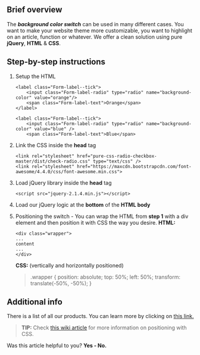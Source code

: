 Brief overview
---------------

The ***background color switch*** can be used in many different cases. You want to make your website theme more customizable, you want to highlight on an article, function or whatever. 
We offer a clean solution using pure **jQuery**, **HTML** & **CSS**.

Step-by-step instructions
--------------------------

 1. Setup the HTML

        <label class="Form-label--tick">
            <input class="Form-label-radio" type="radio" name="background-color" value="orange"/>
            <span class="Form-label-text">Orange</span>
        </label>

        <label class="Form-label--tick">
            <input class="Form-label-radio" type="radio" name="background-color" value="blue" />
            <span class="Form-label-text">Blue</span>
    </label>

 2. Link the CSS inside the **head** tag

        <link rel="stylesheet" href="pure-css-radio-checkbox-master/dist/check-radio.css" type="text/css" />
        <link rel="stylesheet" href="https://maxcdn.bootstrapcdn.com/font-awesome/4.4.0/css/font-awesome.min.css">

 3. Load jQuery library inside the **head** tag

        <script src="jquery-2.1.4.min.js"></script>
 4.  Load our jQuery logic at the **bottom** of the **HTML body**

        <script src="app.js"></script>

 5. Positioning the switch - You can wrap the HTML from **step 1** with a div element and then position it with CSS the way you desire.
**HTML:**

        <div class="wrapper">
        ... 
        content
        ...
        </div>

    **CSS:** (vertically and horizontally positioned)
    > .wrapper {
    position: absolute;
    top: 50%;
    left: 50%;
    transform: translate(-50%, -50%);
}

Additional info
---------------
There is a list of all our products. You can learn more by clicking on [this link.](https://www.google.bg/)

> **TIP:** Check [this wiki article](http://learnlayout.com/position.html) for more information on positioning with CSS.

Was this article helpful to you? **Yes - No.**